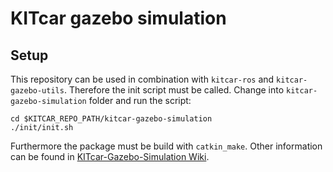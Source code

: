 # KITcar gazebo simulation

## Setup

This repository can be used in combination with `kitcar-ros` and `kitcar-gazebo-utils`. Therefore the init script must be called. Change into `kitcar-gazebo-simulation` folder and run the script:
```
cd $KITCAR_REPO_PATH/kitcar-gazebo-simulation
./init/init.sh
```
Furthermore the package must be build with `catkin_make`.
Other information can be found in [KITcar-Gazebo-Simulation Wiki](https://wiki.kitcar-team.de/doku.php?id=konzept_und_umsetzung:gazebo_simulation:kitcar-gazebo-simulation).

